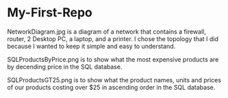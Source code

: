 # My-First-Repo
NetworkDiagram.jpg is a diagram of a network that contains a firewall, router, 2 Desktop PC, a laptop, and a printer. I chose the topology that I did because I wanted to keep it simple and easy to understand.

SQLProductsByPrice.png is to show what the most expensive products are by decending price in the SQL database.

SQLProductsGT25.png is to show what the product names, units and prices of our products costing over $25 in ascending order in the SQL database.
